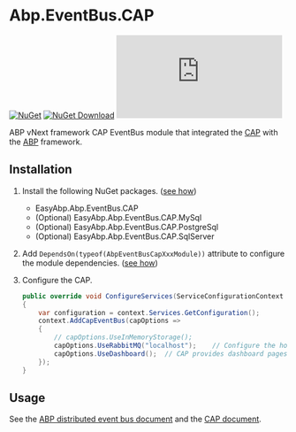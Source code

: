 # Abp.EventBus.CAP

[![NuGet](https://img.shields.io/nuget/v/EasyAbp.Abp.EventBus.CAP.svg?style=flat-square)](https://www.nuget.org/packages/EasyAbp.Abp.EventBus.CAP)
[![NuGet Download](https://img.shields.io/nuget/dt/EasyAbp.Abp.EventBus.CAP.svg?style=flat-square)](https://www.nuget.org/packages/EasyAbp.Abp.EventBus.CAP)
[![GitHub stars](https://img.shields.io/github/stars/EasyAbp/Abp.EventBus.CAP?style=social)](https://www.github.com/EasyAbp/Abp.EventBus.CAP)

ABP vNext framework CAP EventBus module that integrated the [CAP](https://github.com/dotnetcore/CAP/) with the [ABP](https://github.com/abpframework/abp) framework.

## Installation

1. Install the following NuGet packages. ([see how](https://github.com/EasyAbp/EasyAbpGuide/blob/master/How-To.md#add-nuget-packages))

    * EasyAbp.Abp.EventBus.CAP
    * (Optional) EasyAbp.Abp.EventBus.CAP.MySql
    * (Optional) EasyAbp.Abp.EventBus.CAP.PostgreSql
    * (Optional) EasyAbp.Abp.EventBus.CAP.SqlServer

1. Add `DependsOn(typeof(AbpEventBusCapXxxModule))` attribute to configure the module dependencies. ([see how](https://github.com/EasyAbp/EasyAbpGuide/blob/master/How-To.md#add-module-dependencies))

1. Configure the CAP.
	```csharp
	public override void ConfigureServices(ServiceConfigurationContext context)
	{
		var configuration = context.Services.GetConfiguration();
		context.AddCapEventBus(capOptions =>
		{
			// capOptions.UseInMemoryStorage();
			capOptions.UseRabbitMQ("localhost");	// Configure the host of RabbitMQ
			capOptions.UseDashboard();	// CAP provides dashboard pages after the version 2.x
		});
	}
	```

## Usage

See the [ABP distributed event bus document](https://docs.abp.io/en/abp/latest/Distributed-Event-Bus) and the [CAP document](https://cap.dotnetcore.xyz/user-guide/en/getting-started/quick-start).

